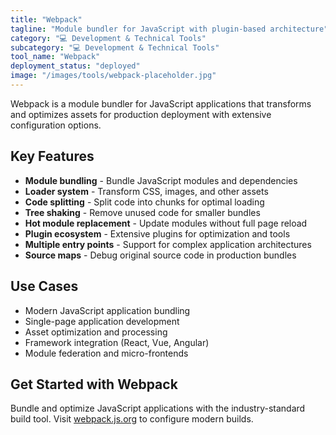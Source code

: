 ```yaml
---
title: "Webpack"
tagline: "Module bundler for JavaScript with plugin-based architecture"
category: "💻 Development & Technical Tools"
subcategory: "💻 Development & Technical Tools"
tool_name: "Webpack"
deployment_status: "deployed"
image: "/images/tools/webpack-placeholder.jpg"
---
```

Webpack is a module bundler for JavaScript applications that transforms and optimizes assets for production deployment with extensive configuration options.

## Key Features

- **Module bundling** - Bundle JavaScript modules and dependencies
- **Loader system** - Transform CSS, images, and other assets
- **Code splitting** - Split code into chunks for optimal loading
- **Tree shaking** - Remove unused code for smaller bundles
- **Hot module replacement** - Update modules without full page reload
- **Plugin ecosystem** - Extensive plugins for optimization and tools
- **Multiple entry points** - Support for complex application architectures
- **Source maps** - Debug original source code in production bundles

## Use Cases

- Modern JavaScript application bundling
- Single-page application development
- Asset optimization and processing
- Framework integration (React, Vue, Angular)
- Module federation and micro-frontends

## Get Started with Webpack

Bundle and optimize JavaScript applications with the industry-standard build tool. Visit [webpack.js.org](https://webpack.js.org) to configure modern builds.